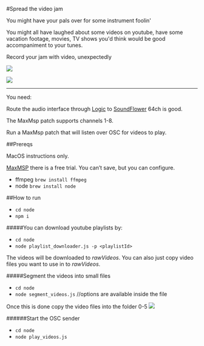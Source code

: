 #Spread the video jam

You might have your pals over for some instrument foolin'

You might all have laughed about some videos on youtube, have some vacation footage, movies, TV shows you'd think would be good accompaniment to your tunes.

Record your jam with video, unexpectedly

[![](http://img.youtube.com/vi/51r0sM-kLA0/0.jpg)](http://www.youtube.com/watch?v=51r0sM-kLA0)

[![](http://img.youtube.com/vi/Q76-CJuyCJY/0.jpg)](http://www.youtube.com/watch?v=Q76-CJuyCJY?t=223)


------------

You need:

Route the audio interface through [Logic](http://www.apple.com/uk/logic-pro/) to [SoundFlower](https://github.com/mattingalls/Soundflower) 64ch is good.

The MaxMsp patch supports channels 1-8.

Run a MaxMsp patch that will listen over OSC for videos to play.


##Prereqs

MacOS instructions only.

[MaxMSP](https://cycling74.com/downloads/) there is a free trial. You can’t save, but you can configure.

- ffmpeg `brew install ffmpeg`
- node `brew install node`

##How to run

- `cd node`
- `npm i`

#####You can download youtube playlists by:

- `cd node`
- `node playlist_downloader.js -p <playlistId>`

The videos will be downloaded to _rawVideos_. You can also just copy video files you want to use in to _rawVideos_.

#####Segment the videos into small files

-	`cd node`
-	`node segment_videos.js` //options are available inside the file

Once this is done copy the video files into the folder 0-5 ![](http://i.imgur.com/u9iAiDW.png)


######Start the OSC sender 

-	`cd node`
-	`node play_videos.js` 












